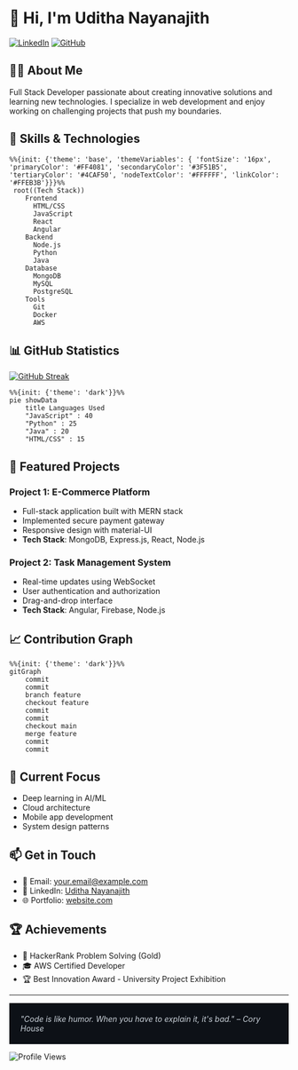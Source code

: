 # 👋 Hi, I'm Uditha Nayanajith

[![LinkedIn](https://img.shields.io/badge/LinkedIn-0077B5?style=for-the-badge&logo=linkedin&logoColor=white)](https://www.linkedin.com/in/uditha-nayanagith-a06a1a17b/)
[![GitHub](https://img.shields.io/badge/GitHub-100000?style=for-the-badge&logo=github&logoColor=white)](https://github.com/udithanayanajith)

## 👨‍💻 About Me

Full Stack Developer passionate about creating innovative solutions and learning new technologies. I specialize in web development and enjoy working on challenging projects that push my boundaries.

## 🚀 Skills & Technologies

```mermaid
%%{init: {'theme': 'base', 'themeVariables': { 'fontSize': '16px', 'primaryColor': '#FF4081', 'secondaryColor': '#3F51B5', 'tertiaryColor': '#4CAF50', 'nodeTextColor': '#FFFFFF', 'linkColor': '#FFEB3B'}}}%%
 root((Tech Stack))
    Frontend
      HTML/CSS
      JavaScript
      React
      Angular
    Backend
      Node.js
      Python
      Java
    Database
      MongoDB
      MySQL
      PostgreSQL
    Tools
      Git
      Docker
      AWS

```


## 📊 GitHub Statistics

[![GitHub Streak](https://github-readme-streak-stats.herokuapp.com/?user=udithanayanajith&theme=github-dark-blue)](https://git.io/streak-stats)

```mermaid
%%{init: {'theme': 'dark'}}%%
pie showData
    title Languages Used
    "JavaScript" : 40
    "Python" : 25
    "Java" : 20
    "HTML/CSS" : 15
```

## 🌟 Featured Projects

### Project 1: E-Commerce Platform
- Full-stack application built with MERN stack
- Implemented secure payment gateway
- Responsive design with material-UI
- **Tech Stack**: MongoDB, Express.js, React, Node.js

### Project 2: Task Management System
- Real-time updates using WebSocket
- User authentication and authorization
- Drag-and-drop interface
- **Tech Stack**: Angular, Firebase, Node.js

## 📈 Contribution Graph

```mermaid
%%{init: {'theme': 'dark'}}%%
gitGraph
    commit
    commit
    branch feature
    checkout feature
    commit
    commit
    checkout main
    merge feature
    commit
    commit
```

## 🎯 Current Focus

- Deep learning in AI/ML
- Cloud architecture
- Mobile app development
- System design patterns

## 📫 Get in Touch

- 📧 Email: your.email@example.com
- 💼 LinkedIn: [Uditha Nayanajith](https://www.linkedin.com/in/uditha-nayanajith)
- 🌐 Portfolio: [website.com](https://your-portfolio.com)

## 🏆 Achievements

- 🥇 HackerRank Problem Solving (Gold)
- 🎓 AWS Certified Developer
- 🏆 Best Innovation Award - University Project Exhibition

---
<div style="background-color: #0D1117; color: #c9d1d9; padding: 20px;">
    <i>"Code is like humor. When you have to explain it, it's bad." – Cory House</i>
</div>

![Profile Views](https://komarev.com/ghpvc/?username=udithanayanajith&color=blue)
